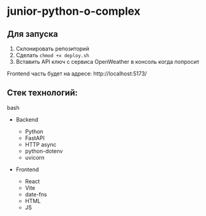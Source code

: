 # junior-python-o-complex

## Для запуска
1. Склонировать репозиторий
2. Сделать `chmod +x deploy.sh`
3. Вставить API ключ с сервиса OpenWeather в консоль когда попросит

Frontend часть будет на адресе: http://localhost:5173/
## Стек технологий:

bash
* Backend
    + Python
    + FastAPI
    + HTTP async
    + python-dotenv
    + uvicorn

* Frontend
    + React
    + Vite
    + date-fns
    + HTML
    + JS